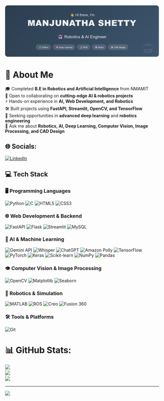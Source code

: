 <p><img src="Assets/github-header-image.png" alt="Manjunatha Shetty"></p>

# 💫 About Me

🎓 Completed **B.E in Robotics and Artificial Intelligence** from NMAMIT  
👯 Open to collaborating on **cutting-edge AI & robotics projects**  
⚡ Hands-on experience in **AI, Web Development, and Robotics**  
🛠️ Built projects using **FastAPI, Streamlit, OpenCV, and TensorFlow**  
🤝 Seeking opportunities in **advanced deep learning** and **robotics engineering**  
💬 Ask me about **Robotics, AI, Deep Learning, Computer Vision, Image Processing, and CAD Design**

## 🌐 Socials:
[![LinkedIn](https://img.shields.io/badge/LinkedIn-%230077B5.svg?logo=linkedin&logoColor=white)](https://linkedin.com/in/manjunatha-shetty) 

## 💻 Tech Stack

### 🖥️ Programming Languages  
![Python](https://img.shields.io/badge/Python-14354C?style=for-the-badge&logo=python&logoColor=white)  ![C](https://img.shields.io/badge/C-00599C?style=for-the-badge&logo=c&logoColor=white)  ![HTML5](https://img.shields.io/badge/HTML5-E34F26?style=for-the-badge&logo=html5&logoColor=white)  ![CSS3](https://img.shields.io/badge/CSS3-1572B6?style=for-the-badge&logo=css3&logoColor=white)

### 🌐 Web Development & Backend  
![FastAPI](https://img.shields.io/badge/FastAPI-005571?style=for-the-badge&logo=fastapi&logoColor=white)  ![Flask](https://img.shields.io/badge/Flask-000000?style=for-the-badge&logo=flask&logoColor=white)  ![Streamlit](https://img.shields.io/badge/Streamlit-FF4B4B?style=for-the-badge&logo=streamlit&logoColor=white)  ![MySQL](https://img.shields.io/badge/MySQL-4479A1?style=for-the-badge&logo=mysql&logoColor=white)

### 🤖 AI & Machine Learning  
![Gemini API](https://img.shields.io/badge/Gemini_API-4285F4?style=for-the-badge&logo=google&logoColor=white)  ![Whisper](https://img.shields.io/badge/Whisper-white?style=for-the-badge&logo=OpenAI&logoColor=black)  ![ChatGPT](https://img.shields.io/badge/ChatGPT-00A67E?style=for-the-badge&logo=openai&logoColor=white)  ![Amazon Polly](https://img.shields.io/badge/Amazon_Polly-232F3E?style=for-the-badge&logo=amazonaws&logoColor=white)  ![TensorFlow](https://img.shields.io/badge/TensorFlow-FF6F00?style=for-the-badge&logo=tensorflow&logoColor=white)  ![PyTorch](https://img.shields.io/badge/PyTorch-EE4C2C?style=for-the-badge&logo=pytorch&logoColor=white)  ![Keras](https://img.shields.io/badge/Keras-D00000?style=for-the-badge&logo=keras&logoColor=white)  ![Scikit-learn](https://img.shields.io/badge/Scikit--learn-F7931E?style=for-the-badge&logo=scikit-learn&logoColor=white)  ![NumPy](https://img.shields.io/badge/NumPy-013243?style=for-the-badge&logo=numpy&logoColor=white)  ![Pandas](https://img.shields.io/badge/Pandas-150458?style=for-the-badge&logo=pandas&logoColor=white)

### 👁️ Computer Vision & Image Processing  
![OpenCV](https://img.shields.io/badge/OpenCV-5C3EE8?style=for-the-badge&logo=opencv&logoColor=white)  ![Matplotlib](https://img.shields.io/badge/Matplotlib-ffffff?style=for-the-badge&logo=matplotlib&logoColor=black)  ![Seaborn](https://img.shields.io/badge/Seaborn-5A9BD4?style=for-the-badge&logo=python&logoColor=white)  

### 🤖 Robotics & Simulation  
![MATLAB](https://img.shields.io/badge/MATLAB-e16737?style=for-the-badge&logo=mathworks&logoColor=white)  ![ROS](https://img.shields.io/badge/ROS-0A0A0A?style=for-the-badge&logo=ros&logoColor=white)  ![Creo](https://img.shields.io/badge/Creo-00599C?style=for-the-badge&logo=ptc&logoColor=white)  ![Fusion 360](https://img.shields.io/badge/Fusion_360-F29305?style=for-the-badge&logo=autodesk&logoColor=white)

### 🛠️ Tools & Platforms  
![Git](https://img.shields.io/badge/Git-F05033?style=for-the-badge&logo=git&logoColor=white)

# 📊 GitHub Stats:
![](https://github-readme-stats.vercel.app/api?username=manjunathashetty548&theme=tokyonight&hide_border=true&include_all_commits=true&count_private=true)<br/>
![](https://github-readme-streak-stats.herokuapp.com/?user=manjunathashetty548&theme=tokyonight&hide_border=true)<br/>
![](https://github-readme-stats.vercel.app/api/top-langs/?username=manjunathashetty548&theme=tokyonight&hide_border=true&include_all_commits=true&count_private=true&layout=compact)

---
[![](https://visitcount.itsvg.in/api?id=manjunathashetty548&icon=0&color=0)](https://visitcount.itsvg.in)


